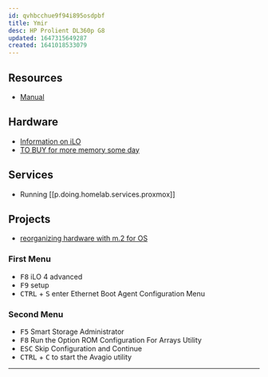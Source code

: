 ```yaml
---
id: qvhbcchue9f94i895osdpbf
title: Ymir
desc: HP Prolient DL360p G8
updated: 1647315649287
created: 1641018533079
---
```


## Resources

- [Manual](assets/pdfs/hp-dl360p-g8-manual.pdf)

## Hardware

- [Information on iLO][1]
- [TO BUY for more memory some day][3]

## Services

- Running [[p.doing.homelab.services.proxmox]]

## Projects

- [reorganizing hardware with m.2 for OS][2]

### First Menu

- <kbd>F8</kbd> iLO 4 advanced
- <kbd>F9</kbd> setup
- <kbd>CTRL</kbd> + <kbd>S</kbd> enter Ethernet Boot Agent Configuration Menu

### Second Menu

- <kbd>F5</kbd> Smart Storage Administrator
- <kbd>F8</kbd> Run the Option ROM Configuration For Arrays Utility
- <kbd>ESC</kbd> Skip Configuration and Continue
- <kbd>CTRL</kbd> + <kbd>C</kbd> to start the Avagio utility

---

[1]: https://en.wikipedia.org/wiki/HP_Integrated_Lights-Out
[2]: https://www.reddit.com/r/homelab/comments/t5na4v/comment/hz66dwy/?utm_source=share&utm_medium=web2x&context=3
[3]: https://www.ebay.com/itm/222462491975?hash=item33cbcc3d47:g:Ks4AAOSwNZRfLGSf
